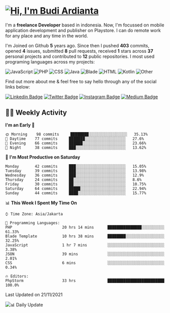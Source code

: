 # [![Hi, I'm Budi Ardianta](https://readme-typing-svg.herokuapp.com?size=24&vCenter=true&lines=%F0%9F%91%8B+Hi%2C+I'm+Budi+Ardianta+;%F0%9F%92%BB+Android+And+Web+Developer+)](https://git.io/typing-svg)

I'm a **freelance Developer** based in indonesia. Now, I'm focussed on mobile application development and publisher on Playstore. I can do remote work for any place and any time in the world.

I'm Joined on Github **5** years ago. Since then I pushed **403** commits, opened **4** issues, submitted **8** pull requests, received **1** stars across **37** personal projects and contributed to **12** public repositories.
I most used programing languages across my projects:

![JavaScript](https://img.shields.io/badge/-JavaScript-%23f1e05a?style=flat&logo=JavaScript&logoColor=white)
![PHP](https://img.shields.io/badge/-PHP-%234F5D95?style=flat&logo=PHP&logoColor=white)
![CSS](https://img.shields.io/badge/-CSS-%23563d7c?style=flat&logo=CSS&logoColor=white)
![Java](https://img.shields.io/badge/-Java-%23b07219?style=flat&logo=Java&logoColor=white)
![Blade](https://img.shields.io/badge/-Blade-%23f7523f?style=flat&logo=Blade&logoColor=white)
![HTML](https://img.shields.io/badge/-HTML-%23e34c26?style=flat&logo=HTML&logoColor=white)
![Kotlin](https://img.shields.io/badge/-Kotlin-%23A97BFF?style=flat&logo=Kotlin&logoColor=white)
![Other](https://img.shields.io/badge/-Other-%23ededed?style=flat&logo=Other&logoColor=white)

Find out more about me & feel free to say hello through any of the social links below:

[![Linkedin Badge](https://img.shields.io/badge/-budiardianata-blue?style=flat&logo=Linkedin&logoColor=white&link=https://www.linkedin.com/in/budiardianata/)](https://www.linkedin.com/in/budiardianata/)
[![Twitter Badge](https://img.shields.io/badge/-budiardianata-%231DA1F2.svg?style=flat&logo=twitter&logoColor=white&link=https://www.twitter.com/budiardianata)](https://www.linkedin.com/in/budiardianata/)
[![Instagram Badge](https://img.shields.io/badge/-budiardianata-purple?style=flat&logo=instagram&logoColor=white&link=https://instagram.com/budiardianata/)](https://instagram.com/budiardianata)
[![Medium Badge](https://img.shields.io/badge/-@budiardianata-%2312100E.svg?style=flat&logo=Medium&logoColor=white&link=https://medium.com/@budiardianata/)](https://medium.com/@budiardianata)

## 👨‍💻 Weekly Activity
<!--START_SECTION:waka-->
**I'm an Early 🐤** 

```text
🌞 Morning    98 commits     ████████░░░░░░░░░░░░░░░░░   35.13% 
🌆 Daytime    77 commits     ███████░░░░░░░░░░░░░░░░░░   27.6% 
🌃 Evening    66 commits     ██████░░░░░░░░░░░░░░░░░░░   23.66% 
🌙 Night      38 commits     ███░░░░░░░░░░░░░░░░░░░░░░   13.62%

```
📅 **I'm Most Productive on Saturday** 

```text
Monday       42 commits     ███░░░░░░░░░░░░░░░░░░░░░░   15.05% 
Tuesday      39 commits     ███░░░░░░░░░░░░░░░░░░░░░░   13.98% 
Wednesday    36 commits     ███░░░░░░░░░░░░░░░░░░░░░░   12.9% 
Thursday     24 commits     ██░░░░░░░░░░░░░░░░░░░░░░░   8.6% 
Friday       30 commits     ██░░░░░░░░░░░░░░░░░░░░░░░   10.75% 
Saturday     64 commits     █████░░░░░░░░░░░░░░░░░░░░   22.94% 
Sunday       44 commits     ████░░░░░░░░░░░░░░░░░░░░░   15.77%

```


📊 **This Week I Spent My Time On** 

```text
⌚︎ Time Zone: Asia/Jakarta

💬 Programming Languages: 
PHP                      20 hrs 14 mins      ███████████████░░░░░░░░░░   61.33% 
Blade Template           10 hrs 38 mins      ████████░░░░░░░░░░░░░░░░░   32.25% 
JavaScript               1 hr 7 mins         ░░░░░░░░░░░░░░░░░░░░░░░░░   3.38% 
JSON                     39 mins             ░░░░░░░░░░░░░░░░░░░░░░░░░   2.01% 
CSS                      6 mins              ░░░░░░░░░░░░░░░░░░░░░░░░░   0.34%

🔥 Editors: 
PhpStorm                 33 hrs              █████████████████████████   100.0%

```


 Last Updated on 21/11/2021
<!--END_SECTION:waka-->

![📊 Daily Update](https://github.com/budiardianata/budiardianata/actions/workflows/update-activity.yml/badge.svg)
